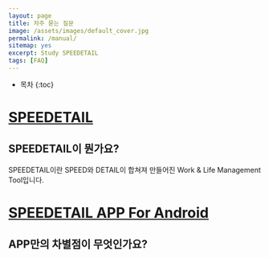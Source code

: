 ```yaml
---
layout: page
title: 자주 묻는 질문
image: /assets/images/default_cover.jpg
permalink: /manual/
sitemap: yes
excerpt: Study SPEEDETAIL 
tags: [FAQ]
---
```

* 목차
{:toc}
# [SPEEDETAIL](https://www.speedetail.com)
## SPEEDETAIL이 뭔가요?
SPEEDETAIL이란 SPEED와 DETAIL이 합쳐져 만들어진 Work & Life Management Tool입니다.

# [SPEEDETAIL APP For Android](https://www.speedetail.com)
## APP만의 차별점이 무엇인가요?

